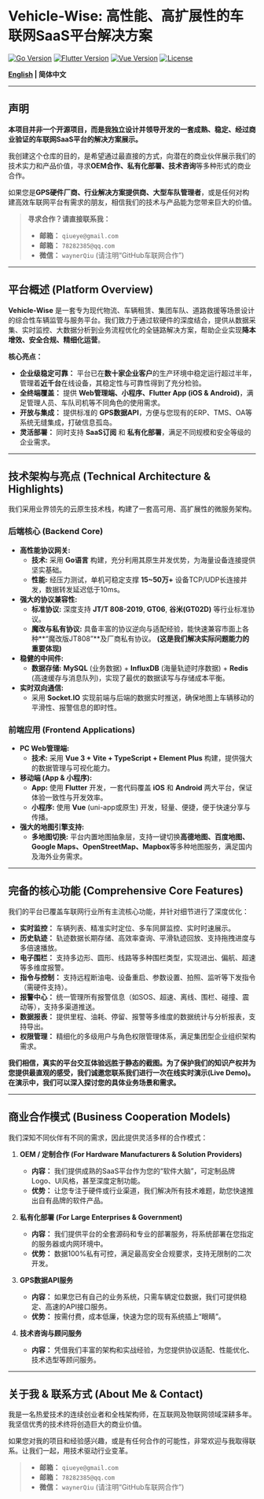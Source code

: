 # Vehicle-Wise: 高性能、高扩展性的车联网SaaS平台解决方案

[![Go Version](https://img.shields.io/badge/Go-1.18%2B-blue.svg)](https://golang.org/)
[![Flutter Version](https://img.shields.io/badge/Flutter-3.x-blue.svg)](https://flutter.dev/)
[![Vue Version](https://img.shields.io/badge/Vue-3.x-brightgreen.svg)](https://vuejs.org/)
[![License](https://img.shields.io/badge/License-MIT-green.svg)](LICENSE)

**[English](README.en.md) | 简体中文**

---

## 声明

**本项目并非一个开源项目，而是我独立设计并领导开发的一套成熟、稳定、经过商业验证的车联网SaaS平台的解决方案展示。**

我创建这个仓库的目的，是希望通过最直接的方式，向潜在的商业伙伴展示我们的技术实力和产品价值，寻求**OEM合作、私有化部署、技术咨询**等多种形式的商业合作。

如果您是**GPS硬件厂商、行业解决方案提供商、大型车队管理者**，或是任何对构建高效车联网平台有需求的朋友，相信我们的技术与产品能为您带来巨大的价值。

> **寻求合作？请直接联系我：**
>
> *   **邮箱：** `qiueye@gmail.com`
> *   **邮箱：** `78282385@qq.com`
> *   **微信：** `waynerQiu` (请注明“GitHub车联网合作”)

---

## 平台概述 (Platform Overview)

**Vehicle-Wise** 是一套专为现代物流、车辆租赁、集团车队、道路救援等场景设计的综合性车辆监管与服务平台。我们致力于通过软硬件的深度结合，提供从数据采集、实时监控、大数据分析到业务流程优化的全链路解决方案，帮助企业实现**降本增效、安全合规、精细化运营**。

**核心亮点：**

*   **企业级稳定可靠：** 平台已在**数十家企业客户**的生产环境中稳定运行超过半年，管理着**近千台**在线设备，其稳定性与可靠性得到了充分检验。
*   **全终端覆盖：** 提供 **Web管理端、小程序、Flutter App (iOS & Android)**，满足管理人员、车队司机等不同角色的使用需求。
*   **开放与集成：** 提供标准的 **GPS数据API**，方便与您现有的ERP、TMS、OA等系统无缝集成，打破信息孤岛。
*   **灵活部署：** 同时支持 **SaaS订阅** 和 **私有化部署**，满足不同规模和安全等级的企业需求。

---

## 技术架构与亮点 (Technical Architecture & Highlights)

我们采用业界领先的云原生技术栈，构建了一套高可用、高扩展性的微服务架构。

### **后端核心 (Backend Core)**

*   **高性能协议网关:**
    *   **技术:** 采用 **Go语言** 构建，充分利用其原生并发优势，为海量设备连接提供坚实基础。
    *   **性能:** 经压力测试，单机可稳定支撑 **15~50万+** 设备TCP/UDP长连接并发，数据转发延迟低于10ms。
*   **强大的协议兼容性:**
    *   **标准协议:** 深度支持 **JT/T 808-2019**, **GT06**, **谷米(GT02D)** 等行业标准协议。
    *   **魔改与私有协议:** 具备丰富的协议逆向与适配经验，能快速兼容市面上各种**“魔改版JT808”**及厂商私有协议。 **(这是我们解决实际问题能力的重要体现)**
*   **稳健的中间件:**
    *   **数据存储:** **MySQL** (业务数据) + **InfluxDB** (海量轨迹时序数据) + **Redis** (高速缓存与消息队列)，实现了最优的数据读写与存储成本平衡。
*   **实时双向通信:**
    *   采用 **Socket.IO** 实现前端与后端的数据实时推送，确保地图上车辆移动的平滑性、报警信息的即时性。

### **前端应用 (Frontend Applications)**

*   **PC Web管理端:**
    *   **技术:** 采用 **Vue 3 + Vite + TypeScript + Element Plus** 构建，提供强大的数据管理与可视化能力。
*   **移动端 (App & 小程序):**
    *   **App:** 使用 **Flutter** 开发，一套代码覆盖 **iOS** 和 **Android** 两大平台，保证体验一致性与开发效率。
    *   **小程序:** 使用 **Vue** (uni-app或原生) 开发，轻量、便捷，便于快速分享与传播。
*   **强大的地图引擎支持:**
    *   **多地图切换:** 平台内置地图抽象层，支持一键切换**高德地图、百度地图、Google Maps、OpenStreetMap、Mapbox**等多种地图服务，满足国内及海外业务需求。

---

## 完备的核心功能 (Comprehensive Core Features)

我们的平台已覆盖车联网行业所有主流核心功能，并针对细节进行了深度优化：

*   **实时监控：** 车辆列表、精准实时定位、多车同屏监控、实时时速展示。
*   **历史轨迹：** 轨迹数据长期存储、高效率查询、平滑轨迹回放、支持拖拽进度与多倍速播放。
*   **电子围栏：** 支持多边形、圆形、线路等多种围栏类型，实现进出、偏航、超速等多维度报警。
*   **指令与控制：** 支持远程断油电、设备重启、参数设置、拍照、监听等下发指令（需硬件支持）。
*   **报警中心：** 统一管理所有报警信息（如SOS、超速、离线、围栏、碰撞、震动等），支持多渠道推送。
*   **数据报表：** 提供里程、油耗、停留、报警等多维度的数据统计与分析报表，支持导出。
*   **权限管理：** 精细化的多级用户与角色权限管理体系，满足集团型企业组织架构需求。

**我们相信，真实的平台交互体验远胜于静态的截图。为了保护我们的知识产权并为您提供最直观的感受，我们诚邀您联系我们进行一次在线实时演示(Live Demo)。在演示中，我们可以深入探讨您的具体业务场景和需求。**

---

## 商业合作模式 (Business Cooperation Models)

我们深知不同伙伴有不同的需求，因此提供灵活多样的合作模式：

1.  **OEM / 定制合作 (For Hardware Manufacturers & Solution Providers)**
    *   **内容：** 我们提供成熟的SaaS平台作为您的“软件大脑”，可定制品牌Logo、UI风格，甚至深度定制功能。
    *   **优势：** 让您专注于硬件或行业渠道，我们解决所有技术难题，助您快速推出自有品牌的软件产品。

2.  **私有化部署 (For Large Enterprises & Government)**
    *   **内容：** 我们提供平台的全套源码和专业的部署服务，将系统部署在您指定的服务器或内网环境中。
    *   **优势：** 数据100%私有可控，满足最高安全合规要求，支持无限制的二次开发。

3.  **GPS数据API服务**
    *   **内容：** 如果您已有自己的业务系统，只需车辆定位数据，我们可提供稳定、高速的API接口服务。
    *   **优势：** 按需付费，成本低廉，快速为您的现有系统插上“眼睛”。

4.  **技术咨询与顾问服务**
    *   **内容：** 凭借我们丰富的架构和实战经验，为您提供协议适配、性能优化、技术选型等顾问服务。

---

## 关于我 & 联系方式 (About Me & Contact)

我是一名热爱技术的连续创业者和全栈架构师，在互联网及物联网领域深耕多年。我坚信优秀的技术终将创造巨大的商业价值。

如果您对我的项目和经验感兴趣，或是有任何合作的可能性，非常欢迎与我取得联系。让我们一起，用技术驱动行业变革。

> *   **邮箱：** `qiueye@gmail.com`
> *   **邮箱：** `78282385@qq.com`
> *   **微信：** `waynerQiu` (请注明“GitHub车联网合作”)
